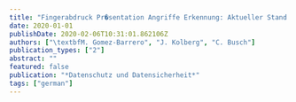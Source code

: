 ```yaml
---
title: "Fingerabdruck Pr�sentation Angriffe Erkennung: Aktueller Stand und offene Herausforderungen"
date: 2020-01-01
publishDate: 2020-02-06T10:31:01.862106Z
authors: ["\textbfM. Gomez-Barrero", "J. Kolberg", "C. Busch"]
publication_types: ["2"]
abstract: ""
featured: false
publication: "*Datenschutz und Datensicherheit*"
tags: ["german"]
---
```


